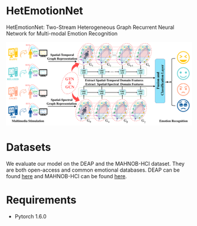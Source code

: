 # HetEmotionNet

HetEmotionNet: Two-Stream Heterogeneous Graph Recurrent Neural Network for Multi-modal Emotion Recognition

![model_architecture](model.png)

# Datasets

 We evaluate our model on the DEAP and the MAHNOB-HCI dataset. They are both open-access and common emotional databases. DEAP can be found [here](http://www.eecs.qmul.ac.uk/mmv/datasets/deap/) and MAHNOB-HCI can be found [here](https://mahnob-db.eu/hci-tagging/).

# Requirements

- Pytorch 1.6.0


